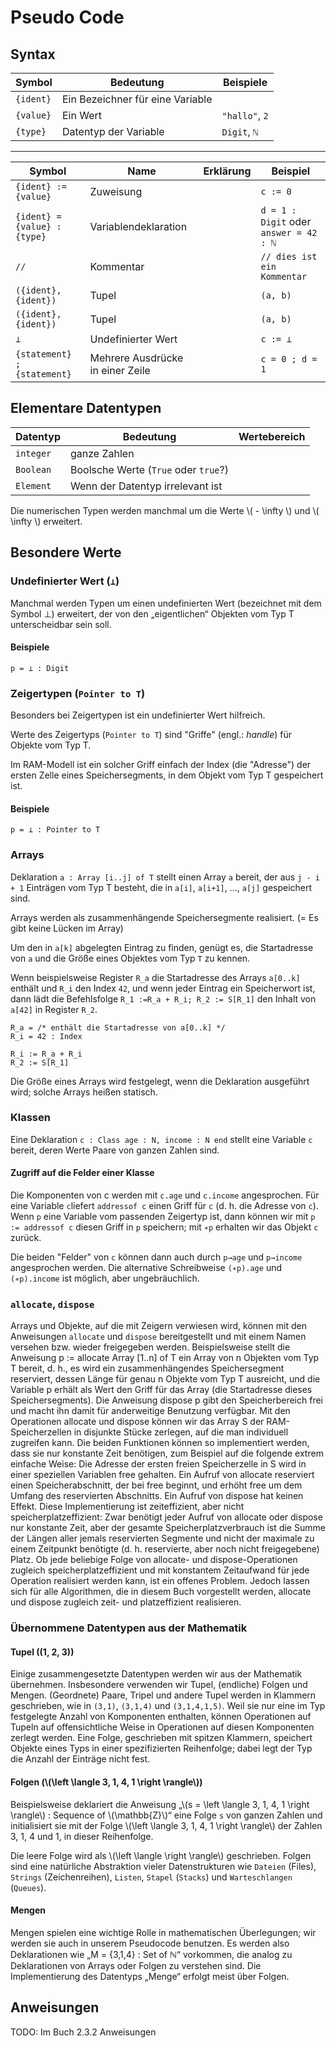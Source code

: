 # Pseudo Code

## Syntax

| Symbol    | Bedeutung                        | Beispiele      |
| --------- | -------------------------------- | -------------- |
| `{ident}` | Ein Bezeichner für eine Variable |                |
| `{value}` | Ein Wert                         | `"hallo"`, `2` |
| `{type}`  | Datentyp der Variable            | `Digit`, `ℕ`   |

---


| Symbol                       | Name                             | Erklärung | Beispiel                               |
| ---------------------------- | -------------------------------- | --------- | -------------------------------------- |
| `{ident} := {value}`         | Zuweisung                        |           | `c := 0`                               |
| `{ident} = {value} : {type}` | Variablendeklaration             |           | `d = 1 : Digit` oder `answer = 42 : ℕ` |
| `//`                         | Kommentar                        |           | `// dies ist ein Kommentar`            |
| `({ident}, {ident})`         | Tupel                            |           | `(a, b)`                               |
| `({ident}, {ident})`         | Tupel                            |           | `(a, b)`                               |
| `⊥`                          | Undefinierter Wert               |           | `c := ⊥`                               |
| `{statement} ; {statement}`  | Mehrere Ausdrücke in einer Zeile |           | `c = 0 ; d = 1`                        |

## Elementare Datentypen

| Datentyp  | Bedeutung                            | Wertebereich |
| --------- | ------------------------------------ | ------------ |
| `integer` | ganze Zahlen                         |              |
| `Boolean` | Boolsche Werte (`True` oder `true`?) |              |
| `Element` | Wenn der Datentyp irrelevant ist     |              |

Die numerischen Typen werden manchmal um die Werte \\( - \infty \\) und \\( \infty \\) erweitert.

## Besondere Werte

### Undefinierter Wert (`⊥`)

Manchmal werden Typen um einen undefinierten Wert (bezeichnet mit dem Symbol ⊥) erweitert,
der von den „eigentlichen“ Objekten vom Typ T unterscheidbar sein soll.

#### Beispiele

```
p = ⊥ : Digit
```

### Zeigertypen (`Pointer to T`)

Besonders bei Zeigertypen ist ein undefinierter Wert hilfreich.

Werte des Zeigertyps (`Pointer to T`) sind "Griffe" (engl.: *handle*) für Objekte vom Typ T.

Im RAM-Modell ist ein solcher Griff einfach der Index (die "Adresse") der ersten Zelle eines Speichersegments, in dem Objekt vom Typ T gespeichert ist.

#### Beispiele

```
p = ⊥ : Pointer to T
```

### Arrays

Deklaration `a : Array [i..j] of T` stellt einen Array `a` bereit, der aus `j - i + 1` Einträgen vom Typ T besteht,
die in `a[i]`, `a[i+1]`, ..., `a[j]` gespeichert sind.


Arrays werden als zusammenhängende Speichersegmente realisiert. (= Es gibt keine Lücken im Array)

Um den in `a[k]` abgelegten Eintrag zu finden, genügt es,
die Startadresse von `a` und die Größe eines Objektes vom Typ `T` zu kennen.

Wenn beispielsweise Register `R_a` die Startadresse des Arrays `a[0..k]` enthält und `R_i` den Index `42`,
und wenn jeder Eintrag ein Speicherwort ist,
dann lädt die Befehlsfolge `R_1 :=R_a + R_i; R_2 := S[R_1]` den Inhalt von `a[42]` in Register
`R_2`.


```
R_a = /* enthält die Startadresse von a[0..k] */
R_i = 42 : Index

R_i := R_a + R_i
R_2 := S[R_1]
```

Die Größe eines Arrays wird festgelegt, wenn die Deklaration ausgeführt wird; solche Arrays heißen statisch.

### Klassen

Eine Deklaration `c : Class age : N, income : N end` stellt eine Variable `c` bereit, deren Werte Paare von ganzen Zahlen sind.

#### Zugriff auf die Felder einer Klasse

Die Komponenten von c werden mit `c.age` und `c.income` angesprochen.
Für eine Variable `c`liefert `addressof c` einen Griff für `c` (d. h. die Adresse von `c`).
Wenn `p` eine Variable vom passenden Zeigertyp ist, dann können wir mit `p := addressof c` diesen Griff in `p` speichern;
mit `∗p` erhalten wir das Objekt `c` zurück.

Die beiden "Felder" von `c` können dann auch durch `p→age` und `p→income` angesprochen werden.
Die alternative Schreibweise `(∗p).age` und `(∗p).income` ist möglich, aber ungebräuchlich.

### `allocate`, `dispose`

Arrays und Objekte, auf die mit Zeigern verwiesen wird, können mit den Anweisungen
`allocate` und `dispose` bereitgestellt und mit einem Namen versehen
bzw. wieder freigegeben werden. Beispielsweise stellt die Anweisung p := allocate
Array [1..n] of T ein Array von n Objekten vom Typ T bereit, d. h., es wird ein zusammenhängendes
Speichersegment reserviert, dessen Länge für genau n Objekte
vom Typ T ausreicht, und die Variable p erhält als Wert den Griff für das Array (die
Startadresse dieses Speichersegments). Die Anweisung dispose p gibt den Speicherbereich
frei und macht ihn damit für anderweitige Benutzung verfügbar. Mit den
Operationen allocate und dispose können wir das Array S der RAM-Speicherzellen
in disjunkte Stücke zerlegen, auf die man individuell zugreifen kann. Die beiden
Funktionen können so implementiert werden, dass sie nur konstante Zeit benötigen,
zum Beispiel auf die folgende extrem einfache Weise: Die Adresse der ersten freien
Speicherzelle in S wird in einer speziellen Variablen free gehalten. Ein Aufruf von
allocate reserviert einen Speicherabschnitt, der bei free beginnt, und erhöht free um
dem Umfang des reservierten Abschnitts. Ein Aufruf von dispose hat keinen Effekt.
Diese Implementierung ist zeiteffizient, aber nicht speicherplatzeffizient: Zwar benötigt
jeder Aufruf von allocate oder dispose nur konstante Zeit, aber der gesamte Speicherplatzverbrauch
ist die Summe der Längen aller jemals reservierten Segmente und
nicht der maximale zu einem Zeitpunkt benötigte (d. h. reservierte, aber noch nicht
freigegebene) Platz. Ob jede beliebige Folge von allocate- und dispose-Operationen
zugleich speicherplatzeffizient und mit konstantem Zeitaufwand für jede Operation
realisiert werden kann, ist ein offenes Problem. Jedoch lassen sich für alle Algorithmen,
die in diesem Buch vorgestellt werden, allocate und dispose zugleich zeit- und
platzeffizient realisieren.

### Übernommene Datentypen aus der Mathematik

#### Tupel ((1, 2, 3))

Einige zusammengesetzte Datentypen werden wir aus der Mathematik übernehmen.
Insbesondere verwenden wir Tupel, (endliche) Folgen und Mengen. (Geordnete)
Paare, Tripel und andere Tupel werden in Klammern geschrieben, wie in `(3,1)`, `(3,1,4)` und `(3,1,4,1,5)`.
Weil sie nur eine im Typ festgelegte Anzahl von Komponenten
enthalten, können Operationen auf Tupeln auf offensichtliche Weise in
Operationen auf diesen Komponenten zerlegt werden. Eine Folge, geschrieben mit
spitzen Klammern, speichert Objekte eines Typs in einer spezifizierten Reihenfolge;
dabei legt der Typ die Anzahl der Einträge nicht fest.

#### Folgen (\\(\left \langle 3, 1, 4, 1 \right \rangle\\))

Beispielsweise deklariert die Anweisung „\\(s = \left \langle 3, 1, 4, 1 \right \rangle\\) : Sequence of \\(\mathbb{Z}\\)“
eine Folge `s` von ganzen Zahlen und initialisiert sie mit der Folge
\\(\left \langle 3, 1, 4, 1 \right \rangle\\) der Zahlen 3, 1, 4 und 1, in dieser Reihenfolge.

Die leere Folge wird als \\(\left \langle \right \rangle\\) geschrieben. Folgen sind eine natürliche Abstraktion
vieler Datenstrukturen wie `Dateien` (Files), `Strings` (Zeichenreihen), `Listen`, `Stapel`
(`Stacks`) und `Warteschlangen` (`Queues`).

#### Mengen

Mengen spielen eine wichtige Rolle in mathematischen Überlegungen; wir werden
sie auch in unserem Pseudocode benutzen. Es werden also Deklarationen wie
„M = {3,1,4} : Set of ℕ“ vorkommen, die analog zu Deklarationen von Arrays oder
Folgen zu verstehen sind. Die Implementierung des Datentyps „Menge“ erfolgt meist
über Folgen.


## Anweisungen

TODO: Im Buch 2.3.2 Anweisungen